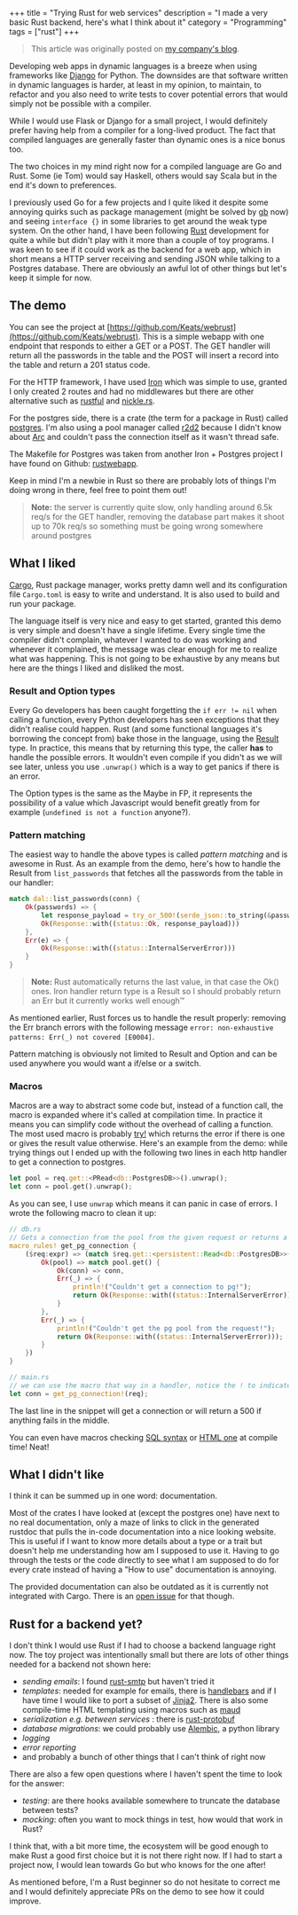 +++
title = "Trying Rust for web services"
description = "I made a very basic Rust backend, here's what I think about it"
category = "Programming"
tags = ["rust"]
+++

> This article was originally posted on [my company's blog](https://blog.wearewizards.io/trying-rust-for-web-services).


Developing web apps in dynamic languages is a breeze when using frameworks like [Django](https://www.djangoproject.com/) for Python.
The downsides are that software written in dynamic languages is harder, at least in my opinion, to maintain, to refactor and you also need to write tests to cover potential errors that would simply not be possible with a compiler.


While I would use Flask or Django for a small project, I would definitely prefer having help from a compiler for a long-lived product. The fact that compiled languages are generally faster than dynamic ones is a nice bonus too.

The two choices in my mind right now for a compiled language are Go and Rust. Some (ie Tom) would say Haskell, others would say Scala but in the end it's down to preferences.

I previously used Go for a few projects and I quite liked it despite some annoying quirks such as package management (might be solved by [gb](https://getgb.io/) now) and seeing `interface {}` in some libraries to get around the weak type system. On the other hand, I have been following [Rust](https://www.rust-lang.org/) development for quite a while but didn't play with it more than a couple of toy programs. I was keen to see if it could work as the backend for a web app, which in short means a HTTP server receiving and sending JSON while talking to a Postgres database. There are obviously an awful lot of other things but let's keep it simple for now.


## The demo
You can see the project at [https://github.com/Keats/webrust](https://github.com/Keats/webrust).
This is a simple webapp with one endpoint that responds to either a GET or a POST. The GET handler will return all the passwords in the table and the POST will insert a record into the table and return a 201 status code.

For the HTTP framework, I have used [Iron](http://ironframework.io/) which was simple to use, granted I only created 2 routes and had no middlewares but there are other alternative such as [rustful](https://github.com/Ogeon/rustful) and [nickle.rs](http://nickel.rs/).

For the postgres side, there is a crate (the term for a package in Rust) called [postgres](https://github.com/sfackler/rust-postgres). I'm also using a pool manager called [r2d2](https://github.com/sfackler/r2d2) because I didn't know about [Arc](https://doc.rust-lang.org/std/sync/struct.Arc.html) and couldn't pass the connection itself as it wasn't thread safe.

The Makefile for Postgres was taken from another Iron + Postgres project I have found on Github: [rustwebapp](https://github.com/superlogical/rustwebapp).


Keep in mind I'm a newbie in Rust so there are probably lots of things I'm doing wrong in there, feel free to point them out!
> **Note:** the server is currently quite slow, only handling around 6.5k req/s for the GET handler, removing the database part makes it shoot up to 70k req/s so something must be going wrong somewhere around postgres


## What I liked
[Cargo](https://crates.io/), Rust package manager, works pretty damn well and its configuration file `Cargo.toml` is easy to write and understand. It is also used to build and run your package.

The language itself is very nice and easy to get started, granted this demo is very simple and doesn't have a single lifetime. Every single time the compiler didn't complain, whatever I wanted to do was working and whenever it complained, the message was clear enough for me to realize what was happening.
This is not going to be exhaustive by any means but here are the things I liked and disliked the most.


### Result and Option types
Every Go developers has been caught forgetting the `if err != nil` when calling a function, every Python developers has seen exceptions that they didn't realise could happen. Rust (and some functional languages it's borrowing the concept from) bake those in the language, using the [Result](https://doc.rust-lang.org/std/result/) type.
In practice, this means that by returning this type, the caller **has** to handle the possible errors. It wouldn't even compile if you didn't as we will see later, unless you use `.unwrap()` which is a way to get panics if there is an error.

The Option types is the same as the Maybe in FP, it represents the possibility of a value which Javascript would benefit greatly from for example (`undefined is not a function` anyone?).


### Pattern matching
The easiest way to handle the above types is called *pattern matching* and is awesome in Rust.
As an example from the demo, here's how to handle the Result from `list_passwords` that fetches all the passwords from the table in our handler:

```rust
match dal::list_passwords(conn) {
    Ok(passwords) => {
        let response_payload = try_or_500!(serde_json::to_string(&passwords));
        Ok(Response::with((status::Ok, response_payload)))
    },
    Err(e) => {
        Ok(Response::with((status::InternalServerError)))
    }
}
```
> **Note:** Rust automatically returns the last value, in that case the Ok() ones. Iron handler return type is a Result so I should probably return an Err but it currently works well enough™

As mentioned earlier, Rust forces us to handle the result properly: removing the Err branch errors with the following message `error: non-exhaustive patterns: Err(_) not covered [E0004]`.

Pattern matching is obviously not limited to Result and Option and can be used anywhere you would want a if/else or a switch.

### Macros
Macros are a way to abstract some code but, instead of a function call, the macro is expanded where it's called at compilation time. In practice it means you can simplify code without the overhead of calling a function. The most used macro is probably [try!](https://doc.rust-lang.org/std/macro.try!.html) which returns the error if there is one or gives the result value otherwise. Here's an example from the demo: while trying things out I ended up with the following two lines in each http handler to get a connection to postgres.

```rust
let pool = req.get::<PRead<db::PostgresDB>>().unwrap();
let conn = pool.get().unwrap();
```
As you can see, I use `unwrap` which means it can panic in case of errors. I wrote the following macro to clean it up:

```rust
// db.rs
// Gets a connection from the pool from the given request or returns a 500
macro_rules! get_pg_connection {
    ($req:expr) => (match $req.get::<persistent::Read<db::PostgresDB>>() {
        Ok(pool) => match pool.get() {
            Ok(conn) => conn,
            Err(_) => {
                println!("Couldn't get a connection to pg!");
                return Ok(Response::with((status::InternalServerError)));
            }
        },
        Err(_) => {
            println!("Couldn't get the pg pool from the request!");
            return Ok(Response::with((status::InternalServerError)));
        }
    })
}

// main.rs
// we can use the macro that way in a handler, notice the ! to indicate it's a macro
let conn = get_pg_connection!(req);
```
The last line in the snippet will get a connection or will return a 500 if anything fails in the middle.

You can even have macros checking [SQL syntax](https://github.com/sfackler/rust-postgres-macros) or [HTML one](https://github.com/lfairy/maud) at compile time! Neat!


## What I didn't like
I think it can be summed up in one word: documentation.

Most of the crates I have looked at (except the postgres one) have next to no real documentation, only a maze of links to click in the generated rustdoc that pulls the in-code documentation into a nice looking website. This is useful if I want to know more details about a type or a trait but doesn't help me understanding how am I supposed to use it. Having to go through the tests or the code directly to see what I am supposed to do for every crate instead of having a "How to use" documentation is annoying.

The provided documentation can also be outdated as it is currently not integrated with Cargo. There is an [open issue](https://github.com/rust-lang/crates.io/issues/91) for that though.

## Rust for a backend yet?
I don't think I would use Rust if I had to choose a backend language right now. The toy project was intentionally small but there are lots of other things needed for a backend not shown here:

- *sending emails*: I found [rust-smtp](https://github.com/amousset/rust-smtp) but haven't tried it
- *templates*: needed for example for emails, there is [handlebars](https://github.com/sunng87/handlebars-rust) and if I have time I would like to port a subset of [Jinja2](http://jinja.pocoo.org/docs/dev/). There is also some compile-time HTML templating using macros such as [maud](https://github.com/lfairy/maud)
- *serialization e.g. between services* : there is [rust-protobuf](https://github.com/stepancheg/rust-protobuf)
- *database migrations*: we could probably use [Alembic](http://alembic.readthedocs.org/en/latest/), a python library
- *logging*
- *error reporting*
- and probably a bunch of other things that I can't think of right now

There are also a few open questions where I haven't spent the time to look for the answer:

- *testing*: are there hooks available somewhere to truncate the database between tests?
- *mocking*: often you want to mock things in test, how would that work in Rust?

I think that, with a bit more time, the ecosystem will be good enough to make Rust a good first choice but it is not there right now. If I had to start a project now, I would lean towards Go but who knows for the one after!

As mentioned before, I'm a Rust beginner so do not hesitate to correct me and I would definitely appreciate PRs on the demo to see how it could improve.
